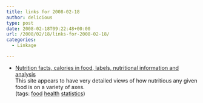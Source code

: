```yaml
---
title: links for 2008-02-18
author: delicious
type: post
date: 2008-02-18T09:22:48+00:00
url: /2008/02/18/links-for-2008-02-18/
categories:
  - Linkage

---
```

  * <div>
      <a href="http://www.nutritiondata.com/">Nutrition facts, calories in food, labels, nutritional information and analysis</a>
    </div>
    
    <div>
      This site appears to have very detailed views of how nutritious any given food is on a variety of axes.
    </div>
    
    <div>
      (tags: <a href="http://del.icio.us/tazzzzz/food">food</a> <a href="http://del.icio.us/tazzzzz/health">health</a> <a href="http://del.icio.us/tazzzzz/statistics">statistics</a>)
    </div>
